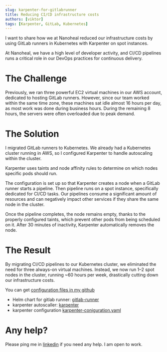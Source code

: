```yaml
---
slug: karpenter-for-gitlabrunner
title: Reducing CI/CD infrastructure costs
authors: [viktor]
tags: [Karpenter, GitLab, Kubernetes]
---
```


I want to share how we at Nanoheal reduced our infrastructure costs by using GitLab runners in Kubernetes with Karpenter on spot instances.

At Nanoheal, we have a high level of developer activity, and CI/CD pipelines runs a critical role in our DevOps practices for continuous delivery.

# The Challenge

Previously, we ran three powerful EC2 virtual machines in our AWS account, dedicated to hosting GitLab runners. However, since our team worked within the same time zone, these machines sat idle almost 16 hours per day, as most work was done during business hours. During the remaining 8 hours, the servers were often overloaded due to peak demand.

# The Solution

I migrated GitLab runners to Kubernetes. We already had a Kubernetes cluster running in AWS, so I configured Karpenter to handle autoscaling within the cluster.

Karpenter uses taints and node affinity rules to determine on which nodes specific pods should run.

The configuration is set up so that Karpenter creates a node when a GitLab runner starts a pipeline. Then pipeline runs on a spot instance, specifically dedicated for CI/CD tasks. Our pipelines consume a significant amount of resources and can negatively impact other services if they share the same node in the cluster.

Once the pipeline completes, the node remains empty, thanks to the properly configured taints, which prevent other pods from being scheduled on it. After 30 minutes of inactivity, Karpenter automatically removes the node.

# The Result

By migrating CI/CD pipelines to our Kubernetes cluster, we eliminated the need for three always-on virtual machines. Instead, we now run 1–2 spot nodes in the cluster, running ~60 hours per week, drastically cutting down our infrastructure costs.

You can get [configuration files in my github](https://github.com/VictorTrapenok/karpenter-for-gitlabrunner)

- Helm chart for gitlab runner: [gitlab-runner](https://gitlab.com/gitlab-org/charts/gitlab-runner)
- karpenter autoscaller: [karpenter](https://karpenter.sh)
- karpenter configuration [karpenter-coniguration.yaml](https://github.com/VictorTrapenok/karpenter-for-gitlabrunner/blob/main/karpenter-coniguration.yaml)

# Any help?

Please ping me in [linkedin](https://www.linkedin.com/in/victor-trapenok/) if you need any help. I am open to work.
